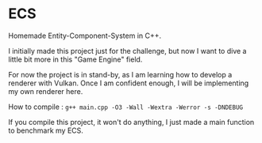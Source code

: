 # ECS
Homemade Entity-Component-System in C++.

I initially made this project just for the challenge, but now I want to dive a little bit more in this "Game Engine" field.

For now the project is in stand-by, as I am learning how to develop a renderer with Vulkan. Once I am confident enough, I will be implementing my own renderer here.

How to compile :
`g++ main.cpp -O3 -Wall -Wextra -Werror -s -DNDEBUG`

If you compile this project, it won't do anything, I just made a main function to benchmark my ECS.